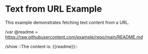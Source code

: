 # Text from URL Example

This example demonstrates fetching text content from a URL.

/var @readme = <https://raw.githubusercontent.com/example/repo/main/README.md>

/show ::The content is: {{readme}}::
